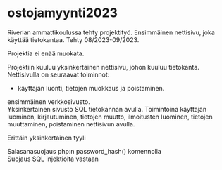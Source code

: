 # ostojamyynti2023
Riverian ammattikoulussa tehty projektityö. Ensimmäinen nettisivu, joka käyttää tietokantaa. Tehty 08/2023-09/2023.

Projektia ei enää muokata.

Projektiin kuuluu yksinkertainen nettisivu, johon kuuluu tietokanta. Nettisivulla on seuraavat toiminnot:
- käyttäjän luonti, tietojen muokkaus ja poistaminen.

ensimmäinen verkkosivusto.\
Yksinkertainen sivusto SQL tietokannan avulla. Toimintoina käyttäjän luominen, kirjautuminen, tietojen muutto, ilmoitusten luominen, tietojen muuttaminen, poistaminen nettisivun avulla.

Erittäin yksinkertainen tyyli

Salasanasuojaus php:n password_hash() komennolla\
Suojaus SQL injektioita vastaan
